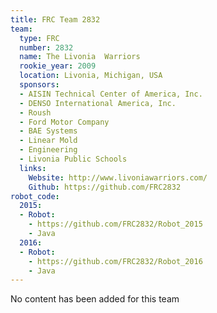```yaml
---
title: FRC Team 2832
team:
  type: FRC
  number: 2832
  name: The Livonia  Warriors
  rookie_year: 2009
  location: Livonia, Michigan, USA
  sponsors:
  - AISIN Technical Center of America, Inc.
  - DENSO International America, Inc.
  - Roush
  - Ford Motor Company
  - BAE Systems
  - Linear Mold
  - Engineering
  - Livonia Public Schools
  links:
    Website: http://www.livoniawarriors.com/
    Github: https://github.com/FRC2832
robot_code:
  2015:
  - Robot:
    - https://github.com/FRC2832/Robot_2015
    - Java
  2016:
  - Robot:
    - https://github.com/FRC2832/Robot_2016
    - Java
---
```


No content has been added for this team